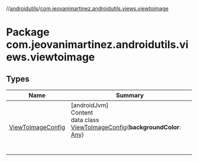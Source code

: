 //[androidutils](../index.md)/[com.jeovanimartinez.androidutils.views.viewtoimage](index.md)



# Package com.jeovanimartinez.androidutils.views.viewtoimage  


## Types  
  
|  Name|  Summary| 
|---|---|
| <a name="com.jeovanimartinez.androidutils.views.viewtoimage/ViewToImageConfig///PointingToDeclaration/"></a>[ViewToImageConfig](-view-to-image-config/index.md)| <a name="com.jeovanimartinez.androidutils.views.viewtoimage/ViewToImageConfig///PointingToDeclaration/"></a>[androidJvm]  <br>Content  <br>data class [ViewToImageConfig](-view-to-image-config/index.md)(**backgroundColor**: [Any](https://kotlinlang.org/api/latest/jvm/stdlib/kotlin/-any/index.html))  <br><br><br>

